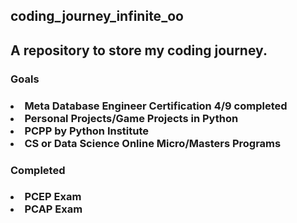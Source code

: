 <h2>coding_journey_infinite_oo<h2/>

<h2>A repository to store my coding journey.</h2>

<h3>Goals<h3/>
	<div>
		<li>Meta Database Engineer Certification 4/9 completed</li>
		<li>Personal Projects/Game Projects in Python</li>
		<li>PCPP by Python Institute</li>
		<li>CS or Data Science Online Micro/Masters Programs</li>
	</div>
<h3>Completed<h3/>
	<div>
		<li>PCEP Exam</li>
		<li>PCAP Exam</li>
	</div>
